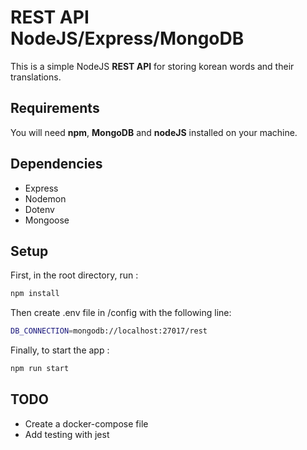 # REST API NodeJS/Express/MongoDB
This is a simple NodeJS **REST API** for storing korean words and their translations.
## **Requirements**
You will need **npm**, **MongoDB** and **nodeJS** installed on your machine.
## **Dependencies**
- Express
- Nodemon
- Dotenv
- Mongoose

## **Setup**
First, in the root directory, run : 
```sh
npm install
```
Then create .env file in /config with the following line: 
```sh
DB_CONNECTION=mongodb://localhost:27017/rest
```


Finally, to start the app : 
```sh
npm run start
```

## **TODO**
- Create a docker-compose file
- Add testing with jest
